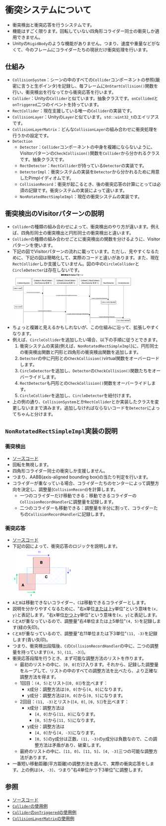 # 衝突システムについて

* 衝突検出と衝突応答を行うシステムです。
* 機能はすごく限ります。回転していない四角形コライダー同士の衝突しか適用できません。
* Unityの`RigidBody`のような機能がありません。つまり、速度や重量などがなくて、今のフレームにコライダーたちの現状だけ衝突処理を行います。

## 仕組み

* `CollisionSystem`：シーンの中のすべての`Collider`コンポーネントの参照(厳密に言うと生ポインタ)を記録し、毎フレームに`OnStartCollision()`関数を行い、衝突検出を行なってから衝突応答を行います。
* `Collider`：Unityの`Collider`と似ています。抽象クラスです。`onCollided`と`onTriggered`二つのイベントを持っています。
* `RectCollider`：現在支援している唯一の`Collider`の実装です。
* `CollisionLayer`：Unityの`Layer`と似ています。`std::uint32_t`のエイリアスです。
* `CollisionLayerMatrix`：どんな`CollisionLayer`の組み合わせに衝突処理を行うかの設定です。
* `Detection`
	* `Detector`：`Collider`コンポーネントの中身を複雑にならないように、Visitorパターンの`CheckCollision()`関数を`Collider`から分かれるクラスです。抽象クラスです。
	* `RectDetector`：`RectCollider`が持っている`Detector`の実装です。
	* `DetectorImpl`：衝突システムの実装を`Detector`から分かれるために用意したPimplイディオムです。
	* `CollisionRecord`：衝突が起こるとき、後の衝突応答の計算にとっては必須の記録です。衝突システムの実装によって違います。
	* `NonRotatedRectSimpleImpl`：現在の衝突システムの実装です。


## 衝突検出のVisitorパターンの説明

* `Collider`の種類の組み合わせによって、衝突検出のやり方が違います。例えば、四角形同士の衝突検出と円形同士の衝突検出と違います。
* `Collider`の種類の組み合わせごとに衝突検出の関数を分けるように、Visitorパターンを使います。
* 下記の図でVisitorパターンの流れに載っています。ただし、見やすくなるために、下記の図は簡略化して、実際のコードと違いがあります。また、現在`RectCollider`しか支援していません。図の中の`CircleCollider`と`CircleDetecter`は存在しないです。
<br /><img src="./ReadmeImage/Collision_Visitor.png" alt="image" width="80%" height="auto"><br />
* ちょっと複雑と見えるかもしれないが、この仕組みに沿って、拡張しやすくなります。
* 例えば、`CircleCollider`を追加したい場合、以下の手順に従うとできます。
	1. 衝突システムの実装(例えば、`NonRotatedRectSimpleImpl`)に、円形同士の衝突検出関数と円形と四角形の衝突検出関数を追加します。
	2. `Detector`の中に円形との`CheckCollision()`virtual関数をオーバーロードします。
	3. `CircleDetector`を追加し、`Detector`の`CheckCollision()`関数たちをオーバーライドします。
	4. `RectDetector`も円形との`CheckCollision()`関数をオーバーライドします。
	5. `CircleCollider`を追加し、`CircleDetector`を紐付けます。
* 上の例の通り、`CollisionSystem`とか`RectCollider`とか実装したクラスを変更しないままで済みます。追加しなければならないコードを`Detector`によってちゃんと分けます。

## `NonRotatedRectSimpleImpl`実装の説明

### 衝突検出

* [ソースコード](../../src/GE/Collision/Detection/NonRotatedRectSimpleImpl/DetectorImpl_RectRect.cpp)
* 回転を無視します。
* 四角形コライダー同士の衝突しか支援しません。
* つまり、AABB(axis-aligned bounding box)の当たり判定を行います。
* コライダーが重なっている場合、コライダーたちのセンターによって調整方向を決定し、調整量(`CollisionRecord`)を計算します。
	* 一つのコライダーだけ移動できる：移動できるコライダーの`CollisionRecordHandler`に調整量を記録します。
	* 二つのコライダーも移動できる：調整量を半分に割って、コライダーたちの`CollisionRecordHandler`に記録します。

### 衝突応答

* [ソースコード](../../src/GE/Collision/Detection/NonRotatedRectSimpleImpl/CollisionRecordHandler.cpp)
* 下記の図によって、衝突応答のロジックを説明します。
<br /><img src="./ReadmeImage/Collision_Impl.png" alt="image" width="40%" height="auto"><br />
* `A`と`B`は移動できないコライダー、`C`は移動できるコライダーとします。
* 説明を分かりやすくなるために、"右x単位<u>または</u>上y単位"という意味を`(x, y)`と表記します。"右x単位<u>かつ</u>上y単位"という意味を`[x, y]`と表記します。
* `C`と`A`が重なっているので、調整量"右4単位または上5単位"`(4, 5)`を記録します(緑の矢印)。
* `C`と`B`が重なっているので、調整量"右11単位または下3単位"`(11, -3)`を記録します(青い矢印)。
* つまり、衝突検出段階後、`C`の`CollisionRecordHandler`の中に、二つの調整量を持っています(`(4, 5)`, `(11, -3)`)。
* 衝突応答段階を行うとき、まず可能な調整方法のリストを作ります。
	* 最初のリストの中に、`[0, 0]`だけ入ります。それから、記録した調整量をループして、リストの中のすべての調整方法を比べたら、より正確な調整方法を得ます。
	* 1回目：`(4, 5)`とリスト(`[0, 0]`)を比べます：
		* x成分：調整方法は`[0, 0]`から`[4, 0]`になります。
		* y成分：調整方法は`[0, 0]`から`[0, 5]`になります。
	* 2回目：`(11, -3)`とリスト(`[4, 0]`, `[0, 5]`)を比べます：
		* x成分：調整方法は
			* `[4, 0]`から`[11, 0]`になります。
			* `[0, 5]`から`[11, 5]`になります。
		* y成分：調整方法は
			* `[4, 0]`から`[4, -3]`になります。
			* `[0, 5]`のy成分は正数、`(11, -3)`のy成分は負数なので、この調整方法は矛盾があり、破棄します。
	* 最終のリストの中に、`[11, 0]`、`[11, 5]`、`[4, -3]`三つの可能な調整方法があります。
* 一番短い移動距離(平方距離)の調整方法を選んで、実際の衝突応答をします。上の例は`[4, -3]`、つまり"右4単位かつ下3単位"に調整します。

## 参照

* [ソースコード](../../src/GE/Collision)
* [`Collider`の使用例](../../src/Prefab/Map/MapObject/GoalObjectPrefab.cpp)
* [`Collider`の`onTriggered`の使用例](../../src/Map/MapObject/GoalObject.cpp)
* [`CollisionLayerMatrix`の使用例](../../src/Collision/CollisionInfo.h)